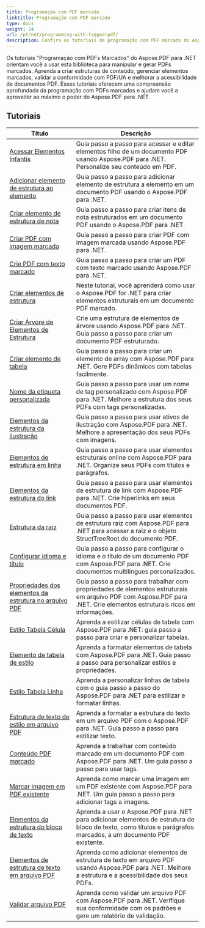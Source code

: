 ```yaml
---
title: Programação com PDF marcado
linktitle: Programação com PDF marcado
type: docs
weight: 24
url: /pt/net/programming-with-tagged-pdf/
description: Confira os tutoriais de programação com PDF marcado do Aspose.PDF for .NET para dominar a manipulação e geração de PDF marcado.
---
```


Os tutoriais "Programação com PDFs Marcados" do Aspose.PDF para .NET orientam você a usar esta biblioteca para manipular e gerar PDFs marcados. Aprenda a criar estruturas de conteúdo, gerenciar elementos marcados, validar a conformidade com PDF/UA e melhorar a acessibilidade de documentos PDF. Esses tutoriais oferecem uma compreensão aprofundada da programação com PDFs marcados e ajudam você a aproveitar ao máximo o poder do Aspose.PDF para .NET.

## Tutoriais
| Título | Descrição |
| --- | --- | 
| [Acessar Elementos Infantis](./access-children-elements/) | Guia passo a passo para acessar e editar elementos filho de um documento PDF usando Aspose.PDF para .NET. Personalize seu conteúdo em PDF. |  
| [Adicionar elemento de estrutura ao elemento](./add-structure-element-into-element/) | Guia passo a passo para adicionar elemento de estrutura a elemento em um documento PDF usando o Aspose.PDF para .NET. |  
| [Criar elemento de estrutura de nota](./create-note-structure-element/) | Guia passo a passo para criar itens de nota estruturados em um documento PDF usando o Aspose.PDF para .NET. |  
| [Criar PDF com imagem marcada](./create-pdf-with-tagged-image/) | Guia passo a passo para criar PDF com imagem marcada usando Aspose.PDF para .NET. |  
| [Crie PDF com texto marcado](./create-pdf-with-tagged-text/) | Guia passo a passo para criar um PDF com texto marcado usando Aspose.PDF para .NET. |  
| [Criar elementos de estrutura](./create-structure-elements/) | Neste tutorial, você aprenderá como usar o Aspose.PDF for .NET para criar elementos estruturais em um documento PDF marcado. |  
| [Criar Árvore de Elementos de Estrutura](./create-structure-elements-tree/) | Crie uma estrutura de elementos de árvore usando Aspose.PDF para .NET. Guia passo a passo para criar um documento PDF estruturado. |  
| [Criar elemento de tabela](./create-table-element/) | Guia passo a passo para criar um elemento de array com Aspose.PDF para .NET. Gere PDFs dinâmicos com tabelas facilmente. |  
| [Nome da etiqueta personalizada](./custom-tag-name/) | Guia passo a passo para usar um nome de tag personalizado com Aspose.PDF para .NET. Melhore a estrutura dos seus PDFs com tags personalizadas. |  
| [Elementos da estrutura da ilustração](./illustration-structure-elements/) | Guia passo a passo para usar ativos de ilustração com Aspose.PDF para .NET. Melhore a apresentação dos seus PDFs com imagens. |  
| [Elementos de estrutura em linha](./inline-structure-elements/) | Guia passo a passo para usar elementos estruturais online com Aspose.PDF para .NET. Organize seus PDFs com títulos e parágrafos. |  
| [Elementos da estrutura do link](./link-structure-elements/) | Guia passo a passo para usar elementos de estrutura de link com Aspose.PDF para .NET. Crie hiperlinks em seus documentos PDF. |  
| [Estrutura da raiz](./root-structure/) | Guia passo a passo para usar elementos de estrutura raiz com Aspose.PDF para .NET para acessar a raiz e o objeto StructTreeRoot do documento PDF. |  
| [Configurar idioma e título](./setup-language-and-title/) | Guia passo a passo para configurar o idioma e o título de um documento PDF com Aspose.PDF para .NET. Crie documentos multilíngues personalizados. |  
| [Propriedades dos elementos da estrutura no arquivo PDF](./structure-elements-properties/) | Guia passo a passo para trabalhar com propriedades de elementos estruturais em arquivo PDF com Aspose.PDF para .NET. Crie elementos estruturais ricos em informações. |  
| [Estilo Tabela Célula](./style-table-cell/) | Aprenda a estilizar células de tabela com Aspose.PDF para .NET: guia passo a passo para criar e personalizar tabelas. |  
| [Elemento de tabela de estilo](./style-table-element/) | Aprenda a formatar elementos de tabela com Aspose.PDF para .NET. Guia passo a passo para personalizar estilos e propriedades. |  
| [Estilo Tabela Linha](./style-table-row/) | Aprenda a personalizar linhas de tabela com o guia passo a passo do Aspose.PDF para .NET para estilizar e formatar linhas. |  
| [Estrutura de texto de estilo em arquivo PDF](./style-text-structure/) | Aprenda a formatar a estrutura do texto em um arquivo PDF com o Aspose.PDF para .NET. Guia passo a passo para estilizar texto. |  
| [Conteúdo PDF marcado](./tagged-pdf-content/) | Aprenda a trabalhar com conteúdo marcado em um documento PDF com Aspose.PDF para .NET. Um guia passo a passo para usar tags. |  
| [Marcar imagem em PDF existente](./tag-image-in-existing-pdf/) | Aprenda como marcar uma imagem em um PDF existente com Aspose.PDF para .NET. Um guia passo a passo para adicionar tags a imagens. |  
| [Elementos da estrutura do bloco de texto](./text-block-structure-elements/) | Aprenda a usar o Aspose.PDF para .NET para adicionar elementos de estrutura de bloco de texto, como títulos e parágrafos marcados, a um documento PDF existente. |  
| [Elementos de estrutura de texto em arquivo PDF](./text-structure-elements/) | Aprenda como adicionar elementos de estrutura de texto em arquivo PDF usando Aspose.PDF para .NET. Melhore a estrutura e a acessibilidade dos seus PDFs. |  
| [Validar arquivo PDF](./validate-pdf/) | Aprenda como validar um arquivo PDF com Aspose.PDF para .NET. Verifique sua conformidade com os padrões e gere um relatório de validação. |  
